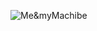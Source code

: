 ![Me&myMachibe](https://media1.giphy.com/media/v1.Y2lkPTc5MGI3NjExOTZ1dmRvNGxpMXRrY2RnZDY2MHRpdWt6djEwOHByNG9weDUyaWlnbyZlcD12MV9pbnRlcm5hbF9naWZfYnlfaWQmY3Q9Zw/rBPwjKh6CLAcps4Pvb/giphy.gif)
